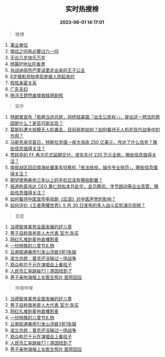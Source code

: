 <div align="center"><h2>实时热搜榜</h2><h4>2023-06-01 14:17:01</h4></div>

> 微博  

1. [事业单位](https://s.weibo.com/weibo?q=%E4%BA%8B%E4%B8%9A%E5%8D%95%E4%BD%8D&t=31&band_rank=1&Refer=top)<br />
2. [情侣之间有必要过六一吗](https://s.weibo.com/weibo?q=%E6%83%85%E4%BE%A3%E4%B9%8B%E9%97%B4%E6%9C%89%E5%BF%85%E8%A6%81%E8%BF%87%E5%85%AD%E4%B8%80%E5%90%97&t=31&band_rank=2&Refer=top)<br />
3. [无论几岁快乐万岁](https://s.weibo.com/weibo?q=%23%E6%97%A0%E8%AE%BA%E5%87%A0%E5%B2%81%E5%BF%AB%E4%B9%90%E4%B8%87%E5%B2%81%23&t=31&band_rank=3&Refer=top)<br />
4. [杨幂IP地址在香港](https://s.weibo.com/weibo?q=%23%E6%9D%A8%E5%B9%82IP%E5%9C%B0%E5%9D%80%E5%9C%A8%E9%A6%99%E6%B8%AF%23&t=31&band_rank=4&Refer=top)<br />
5. [肖战迪丽热巴童话里走出来的王子公主](https://s.weibo.com/weibo?q=%23%E8%82%96%E6%88%98%E8%BF%AA%E4%B8%BD%E7%83%AD%E5%B7%B4%E7%AB%A5%E8%AF%9D%E9%87%8C%E8%B5%B0%E5%87%BA%E6%9D%A5%E7%9A%84%E7%8E%8B%E5%AD%90%E5%85%AC%E4%B8%BB%23&t=31&band_rank=5&Refer=top)<br />
6. [8岁摄影师拍李现是被人抱起来的](https://s.weibo.com/weibo?q=%238%E5%B2%81%E6%91%84%E5%BD%B1%E5%B8%88%E6%8B%8D%E6%9D%8E%E7%8E%B0%E6%98%AF%E8%A2%AB%E4%BA%BA%E6%8A%B1%E8%B5%B7%E6%9D%A5%E7%9A%84%23&t=31&band_rank=6&Refer=top)<br />
7. [假性亲密关系](https://s.weibo.com/weibo?q=%E5%81%87%E6%80%A7%E4%BA%B2%E5%AF%86%E5%85%B3%E7%B3%BB&t=31&band_rank=7&Refer=top)<br />
8. [广东夫妇](https://s.weibo.com/weibo?q=%E5%B9%BF%E4%B8%9C%E5%A4%AB%E5%A6%87&t=31&band_rank=8&Refer=top)<br />
9. [杨洋王楚然废墟救赎感剧照](https://s.weibo.com/weibo?q=%23%E6%9D%A8%E6%B4%8B%E7%8E%8B%E6%A5%9A%E7%84%B6%E5%BA%9F%E5%A2%9F%E6%95%91%E8%B5%8E%E6%84%9F%E5%89%A7%E7%85%A7%23&t=31&band_rank=9&Refer=top)<br />

> 知乎  

1. [特朗普宣布「若再当选总统，将终结美国『出生公民权』」，提出这一想法的原因是什么？是否可能实现？](https://www.zhihu.com/question/604042043)<br />
2. [莫斯科遭大规模无人机袭击，目前局势如何？如何看待无人机在现代战争中的作用？](https://www.zhihu.com/question/604170757)<br />
3. [马斯克来华首日，特斯拉市值一夜大涨逾 250 亿美元，传达了什么信号？哪些信息值得关注？](https://www.zhihu.com/question/604022867)<br />
4. [贾跃亭的 FF 再次花式延期交付，提车先付 220 万元全款，哪些信息值得关注？](https://www.zhihu.com/question/604057913)<br />
5. [南部战区回应南海处置美军侦察机「依法依规，操作专业规范」，哪些信息值得关注？](https://www.zhihu.com/question/604177453)<br />
6. [期望使用寿命三年以上的手机应该有哪些配置？](https://www.zhihu.com/question/604068014)<br />
7. [报道称英伟达 CEO 黄仁勋拟本月赴华，会见腾讯、字节跳动等企业高管，哪些信息值得关注？](https://www.zhihu.com/question/604175403)<br />
8. [如何看待中医宣传电视剧《后浪》对中医声誉的影响？](https://www.zhihu.com/question/602238708)<br />
9. [如何评价《王者荣耀世界》5 月 30 日发布的多人战斗实机演示视频？](https://www.zhihu.com/question/603940332)<br />

> 百度  

1. [当德智体美劳全面发展的好儿童](https://www.baidu.com/s?wd=%E5%BD%93%E5%BE%B7%E6%99%BA%E4%BD%93%E7%BE%8E%E5%8A%B3%E5%85%A8%E9%9D%A2%E5%8F%91%E5%B1%95%E7%9A%84%E5%A5%BD%E5%84%BF%E7%AB%A5&sa=fyb_news&rsv_dl=fyb_news)<br />
2. [男子自称我爸是人大代表 官方:失实](https://www.baidu.com/s?wd=%E7%94%B7%E5%AD%90%E8%87%AA%E7%A7%B0%E6%88%91%E7%88%B8%E6%98%AF%E4%BA%BA%E5%A4%A7%E4%BB%A3%E8%A1%A8+%E5%AE%98%E6%96%B9%3A%E5%A4%B1%E5%AE%9E&sa=fyb_news&rsv_dl=fyb_news)<br />
3. [网红扎堆到麦地直播割麦](https://www.baidu.com/s?wd=%E7%BD%91%E7%BA%A2%E6%89%8E%E5%A0%86%E5%88%B0%E9%BA%A6%E5%9C%B0%E7%9B%B4%E6%92%AD%E5%89%B2%E9%BA%A6&sa=fyb_news&rsv_dl=fyb_news)<br />
4. [一份特殊的儿童节礼物](https://www.baidu.com/s?wd=%E4%B8%80%E4%BB%BD%E7%89%B9%E6%AE%8A%E7%9A%84%E5%84%BF%E7%AB%A5%E8%8A%82%E7%A4%BC%E7%89%A9&sa=fyb_news&rsv_dl=fyb_news)<br />
5. [云南昭通暴雨引发山洪致3死1失联](https://www.baidu.com/s?wd=%E4%BA%91%E5%8D%97%E6%98%AD%E9%80%9A%E6%9A%B4%E9%9B%A8%E5%BC%95%E5%8F%91%E5%B1%B1%E6%B4%AA%E8%87%B43%E6%AD%BB1%E5%A4%B1%E8%81%94&sa=fyb_news&rsv_dl=fyb_news)<br />
6. [波兰总统：普京还没输过一场战争](https://www.baidu.com/s?wd=%E6%B3%A2%E5%85%B0%E6%80%BB%E7%BB%9F%EF%BC%9A%E6%99%AE%E4%BA%AC%E8%BF%98%E6%B2%A1%E8%BE%93%E8%BF%87%E4%B8%80%E5%9C%BA%E6%88%98%E4%BA%89&sa=fyb_news&rsv_dl=fyb_news)<br />
7. [观众称花千元在演唱会上看柱子](https://www.baidu.com/s?wd=%E8%A7%82%E4%BC%97%E7%A7%B0%E8%8A%B1%E5%8D%83%E5%85%83%E5%9C%A8%E6%BC%94%E5%94%B1%E4%BC%9A%E4%B8%8A%E7%9C%8B%E6%9F%B1%E5%AD%90&sa=fyb_news&rsv_dl=fyb_news)<br />
8. [人民币汇率跌破7.1！原因找到了](https://www.baidu.com/s?wd=%E4%BA%BA%E6%B0%91%E5%B8%81%E6%B1%87%E7%8E%87%E8%B7%8C%E7%A0%B47.1%EF%BC%81%E5%8E%9F%E5%9B%A0%E6%89%BE%E5%88%B0%E4%BA%86&sa=fyb_news&rsv_dl=fyb_news)<br />
9. [男子亲吻海报上女医生照片 医院回应](https://www.baidu.com/s?wd=%E7%94%B7%E5%AD%90%E4%BA%B2%E5%90%BB%E6%B5%B7%E6%8A%A5%E4%B8%8A%E5%A5%B3%E5%8C%BB%E7%94%9F%E7%85%A7%E7%89%87+%E5%8C%BB%E9%99%A2%E5%9B%9E%E5%BA%94&sa=fyb_news&rsv_dl=fyb_news)<br />

> 哔哩哔哩  

1. [当德智体美劳全面发展的好儿童](https://www.baidu.com/s?wd=%E5%BD%93%E5%BE%B7%E6%99%BA%E4%BD%93%E7%BE%8E%E5%8A%B3%E5%85%A8%E9%9D%A2%E5%8F%91%E5%B1%95%E7%9A%84%E5%A5%BD%E5%84%BF%E7%AB%A5&sa=fyb_news&rsv_dl=fyb_news)<br />
2. [男子自称我爸是人大代表 官方:失实](https://www.baidu.com/s?wd=%E7%94%B7%E5%AD%90%E8%87%AA%E7%A7%B0%E6%88%91%E7%88%B8%E6%98%AF%E4%BA%BA%E5%A4%A7%E4%BB%A3%E8%A1%A8+%E5%AE%98%E6%96%B9%3A%E5%A4%B1%E5%AE%9E&sa=fyb_news&rsv_dl=fyb_news)<br />
3. [网红扎堆到麦地直播割麦](https://www.baidu.com/s?wd=%E7%BD%91%E7%BA%A2%E6%89%8E%E5%A0%86%E5%88%B0%E9%BA%A6%E5%9C%B0%E7%9B%B4%E6%92%AD%E5%89%B2%E9%BA%A6&sa=fyb_news&rsv_dl=fyb_news)<br />
4. [一份特殊的儿童节礼物](https://www.baidu.com/s?wd=%E4%B8%80%E4%BB%BD%E7%89%B9%E6%AE%8A%E7%9A%84%E5%84%BF%E7%AB%A5%E8%8A%82%E7%A4%BC%E7%89%A9&sa=fyb_news&rsv_dl=fyb_news)<br />
5. [云南昭通暴雨引发山洪致3死1失联](https://www.baidu.com/s?wd=%E4%BA%91%E5%8D%97%E6%98%AD%E9%80%9A%E6%9A%B4%E9%9B%A8%E5%BC%95%E5%8F%91%E5%B1%B1%E6%B4%AA%E8%87%B43%E6%AD%BB1%E5%A4%B1%E8%81%94&sa=fyb_news&rsv_dl=fyb_news)<br />
6. [波兰总统：普京还没输过一场战争](https://www.baidu.com/s?wd=%E6%B3%A2%E5%85%B0%E6%80%BB%E7%BB%9F%EF%BC%9A%E6%99%AE%E4%BA%AC%E8%BF%98%E6%B2%A1%E8%BE%93%E8%BF%87%E4%B8%80%E5%9C%BA%E6%88%98%E4%BA%89&sa=fyb_news&rsv_dl=fyb_news)<br />
7. [观众称花千元在演唱会上看柱子](https://www.baidu.com/s?wd=%E8%A7%82%E4%BC%97%E7%A7%B0%E8%8A%B1%E5%8D%83%E5%85%83%E5%9C%A8%E6%BC%94%E5%94%B1%E4%BC%9A%E4%B8%8A%E7%9C%8B%E6%9F%B1%E5%AD%90&sa=fyb_news&rsv_dl=fyb_news)<br />
8. [人民币汇率跌破7.1！原因找到了](https://www.baidu.com/s?wd=%E4%BA%BA%E6%B0%91%E5%B8%81%E6%B1%87%E7%8E%87%E8%B7%8C%E7%A0%B47.1%EF%BC%81%E5%8E%9F%E5%9B%A0%E6%89%BE%E5%88%B0%E4%BA%86&sa=fyb_news&rsv_dl=fyb_news)<br />
9. [男子亲吻海报上女医生照片 医院回应](https://www.baidu.com/s?wd=%E7%94%B7%E5%AD%90%E4%BA%B2%E5%90%BB%E6%B5%B7%E6%8A%A5%E4%B8%8A%E5%A5%B3%E5%8C%BB%E7%94%9F%E7%85%A7%E7%89%87+%E5%8C%BB%E9%99%A2%E5%9B%9E%E5%BA%94&sa=fyb_news&rsv_dl=fyb_news)<br />
